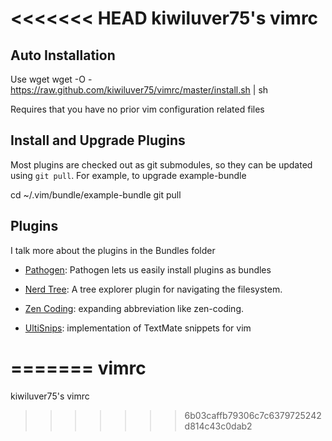 <<<<<<< HEAD
kiwiluver75's vimrc
===================

Auto Installation
-----------------

Use wget
  wget -O - https://raw.github.com/kiwiluver75/vimrc/master/install.sh | sh

Requires that you have no prior vim configuration related files

Install and Upgrade Plugins
---------------------------

Most plugins are checked out as git submodules, so they can be updated 
using `git pull`. For example, to upgrade example-bundle

  cd ~/.vim/bundle/example-bundle
  git pull

Plugins
-------

I talk more about the plugins in the Bundles folder

* [Pathogen](http://www.vim.org/scripts/script.php?script_id=2332): Pathogen lets us easily install plugins as bundles

* [Nerd Tree](http://www.vim.org/scripts/script.php?script_id=1658): A tree explorer plugin for navigating the filesystem.

* [Zen Coding](https://github.com/mattn/zencoding-vim): expanding abbreviation like zen-coding.

* [UltiSnips](https://github.com/SirVer/ultisnips): implementation of TextMate snippets for vim




=======
vimrc
=====

kiwiluver75's vimrc
>>>>>>> 6b03caffb79306c7c6379725242d814c43c0dab2
